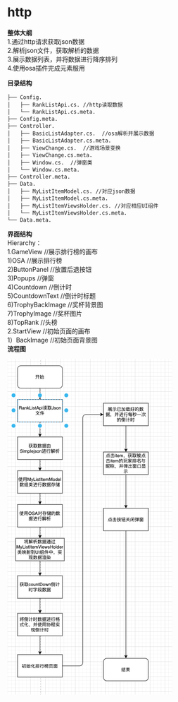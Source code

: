 # http

**整体大纲**  
1.通过http请求获取json数据  
2.解析json文件，获取解析的数据  
3.展示数据列表，并将数据进行降序排列  
4.使用osa插件完成元素服用  

**目录结构**  
```
├── Config. 
│   ├── RankListApi.cs. //http读取数据
│   └── RankListApi.cs.meta. 
├── Config.meta. 
├── Controller. 
│   ├── BasicListAdapter.cs.  //osa解析并展示数据
│   ├── BasicListAdapter.cs.meta. 
│   ├── ViewChange.cs.  //游戏场景变换
│   ├── ViewChange.cs.meta. 
│   ├── Window.cs.  //弹窗类
│   └── Window.cs.meta. 
├── Controller.meta. 
├── Data. 
│   ├── MyListItemModel.cs. //对应json数据
│   ├── MyListItemModel.cs.meta. 
│   ├── MyListItemViewsHolder.cs. //对应相应UI组件
│   └── MyListItemViewsHolder.cs.meta. 
└── Data.meta. 
```
  
**界面结构**  
 Hierarchy：  
    1.GameView  //展示排行榜的画布  
    1)OSA     //展示排行榜  
      2)ButtonPanel  //放置后退按钮  
      3)Popups   //弹窗  
      4)Countdown  //倒计时  
      5)CountdownText //倒计时标题  
      6)TrophyBackImage //奖杯背景图  
      7)TrophyImage  //奖杯图片  
      8)TopRank  //头榜  
    2.StartView //初始页面的画布  
      1）BackImage //初始页面背景图  
**流程图**

![image](https://github.com/89trillion-songzhiheng/http/blob/main/Picture/Httpic.png)
